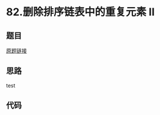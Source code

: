 # 82.删除排序链表中的重复元素 II
## 题目
[原题链接](https://leetcode.com/problems/remove-duplicates-from-sorted-list-ii/)

## 思路
test

## 代码
```java
```
